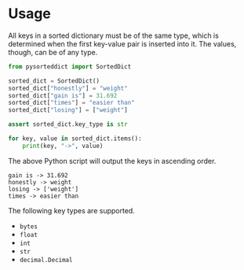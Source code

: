# Usage

All keys in a sorted dictionary must be of the same type, which is determined when the first key-value pair is inserted
into it. The values, though, can be of any type.

```python
from pysorteddict import SortedDict

sorted_dict = SortedDict()
sorted_dict["honestly"] = "weight"
sorted_dict["gain is"] = 31.692
sorted_dict["times"] = "easier than"
sorted_dict["losing"] = ["weight"]

assert sorted_dict.key_type is str

for key, value in sorted_dict.items():
    print(key, "->", value)
```

The above Python script will output the keys in ascending order.

```text
gain is -> 31.692
honestly -> weight
losing -> ['weight']
times -> easier than
```

The following key types are supported.

* `bytes`
* `float`
* `int`
* `str`
* `decimal.Decimal`
